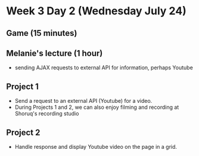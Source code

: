 # Week 3 Day 2 (Wednesday July 24)

## Game (15 minutes)

## Melanie's lecture (1 hour)
- sending AJAX requests to external API for information, perhaps Youtube

## Project 1
- Send a request to an external API (Youtube) for a video.
- During Projects 1 and 2, we can also enjoy filming and recording at Shoruq's recording studio

## Project 2
- Handle response and display Youtube video on the page in a grid.